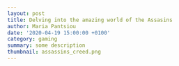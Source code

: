 ```yaml
---
layout: post
title: Delving into the amazing world of the Assasins
author: Maria Pantsiou
date: '2020-04-19 15:00:00 +0100'
category: gaming
summary: some description
thumbnail: assassins_creed.png
---
```

